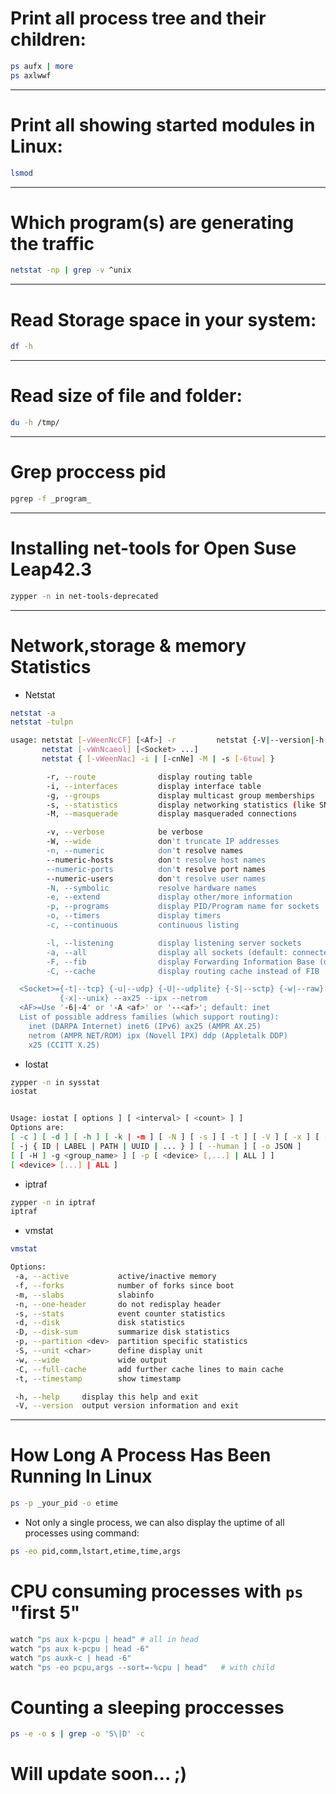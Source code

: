 # Print all process tree and their children:
```bash
ps aufx | more
ps axlwwf 
```
----------------------------------------------------

# Print all showing started modules in Linux:
```bash
lsmod
```

----------------------------------------------------

# Which program(s) are generating the traffic
```bash
netstat -np | grep -v ^unix
```

----------------------------------------------------

# Read Storage space in your system:
```bash
df -h
```

-----------------------------------------------------

# Read size of file and folder:
```bash
du -h /tmp/
```

-----------------------------------------------------

# Grep proccess pid
```bash
pgrep -f _program_
```

-----------------------------------------------------

# Installing net-tools for Open Suse Leap42.3
```bash
zypper -n in net-tools-deprecated
```

-----------------------------------------------------

# Network,storage & memory Statistics
- Netstat
```bash
netstat -a
netstat -tulpn

usage: netstat [-vWeenNcCF] [<Af>] -r         netstat {-V|--version|-h|--help}
       netstat [-vWnNcaeol] [<Socket> ...]
       netstat { [-vWeenNac] -i | [-cnNe] -M | -s [-6tuw] }

        -r, --route              display routing table
        -i, --interfaces         display interface table
        -g, --groups             display multicast group memberships
        -s, --statistics         display networking statistics (like SNMP)
        -M, --masquerade         display masqueraded connections

        -v, --verbose            be verbose
        -W, --wide               don't truncate IP addresses
        -n, --numeric            don't resolve names
        --numeric-hosts          don't resolve host names
        --numeric-ports          don't resolve port names
        --numeric-users          don't resolve user names
        -N, --symbolic           resolve hardware names
        -e, --extend             display other/more information
        -p, --programs           display PID/Program name for sockets
        -o, --timers             display timers
        -c, --continuous         continuous listing

        -l, --listening          display listening server sockets
        -a, --all                display all sockets (default: connected)
        -F, --fib                display Forwarding Information Base (default)
        -C, --cache              display routing cache instead of FIB

  <Socket>={-t|--tcp} {-u|--udp} {-U|--udplite} {-S|--sctp} {-w|--raw}
           {-x|--unix} --ax25 --ipx --netrom
  <AF>=Use '-6|-4' or '-A <af>' or '--<af>'; default: inet
  List of possible address families (which support routing):
    inet (DARPA Internet) inet6 (IPv6) ax25 (AMPR AX.25) 
    netrom (AMPR NET/ROM) ipx (Novell IPX) ddp (Appletalk DDP) 
    x25 (CCITT X.25)

```
- Iostat
```bash
zypper -n in sysstat
iostat


Usage: iostat [ options ] [ <interval> [ <count> ] ]
Options are:
[ -c ] [ -d ] [ -h ] [ -k | -m ] [ -N ] [ -s ] [ -t ] [ -V ] [ -x ] [ -y ] [ -z ]
[ -j { ID | LABEL | PATH | UUID | ... } ] [ --human ] [ -o JSON ]
[ [ -H ] -g <group_name> ] [ -p [ <device> [,...] | ALL ] ]
[ <device> [...] | ALL ]
```
- iptraf
```bash
zypper -n in iptraf
iptraf
```
- vmstat
```bash
vmstat 

Options:
 -a, --active           active/inactive memory
 -f, --forks            number of forks since boot
 -m, --slabs            slabinfo
 -n, --one-header       do not redisplay header
 -s, --stats            event counter statistics
 -d, --disk             disk statistics
 -D, --disk-sum         summarize disk statistics
 -p, --partition <dev>  partition specific statistics
 -S, --unit <char>      define display unit
 -w, --wide             wide output
 -C, --full-cache       add further cache lines to main cache
 -t, --timestamp        show timestamp

 -h, --help     display this help and exit
 -V, --version  output version information and exit
```
---------------------------------------------------------------------------------------------------

# How Long A Process Has Been Running In Linux
```bash 
ps -p _your_pid -o etime
```
- Not only a single process, we can also display the uptime of all processes using command:
```bash
ps -eo pid,comm,lstart,etime,time,args
```

# CPU consuming processes with `ps` "first 5"
```bash
watch "ps aux k-pcpu | head" # all in head
watch "ps aux k-pcpu | head -6"
watch "ps auxk-c | head -6"
watch "ps -eo pcpu,args --sort=-%cpu | head"   # with child
```
# Counting a sleeping proccesses

```bash
ps -e -o s | grep -o 'S\|D' -c 
```



# Will update soon... ;)





